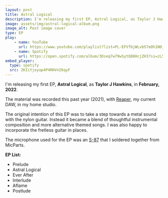 ```yaml
---
layout: post
title: Astral Logical
description: I'm releasing my first EP, Astral Logical, as Taylor J Hawkins, in February, 2022. 
image: assets/img/astral-logical-album.png
image_alt: Post image cover
type: EP
play:
    - name: YouTube
      url: https://www.youtube.com/playlist?list=PL-EFVfbjWLvb57eOh1NOj_3RJPtdOmRVM
    - name: Spotify
      url: https://open.spotify.com/album/3Dseq7w79wSytQ88HcjZH3?si=zLS0sbNKTWenxKy2La7HrQ
embed_player:
  type: spotify
  src: 2KIiYjoyap4P4RHVnI6qyF
---
```

I'm releasing my first EP, **Astral Logical**, as **Taylor J Hawkins**, in **February, 2022**. 

The material was recorded this past year (2021), with [Reaper](https://www.reaper.fm/), my current DAW, in my home studio.

The original intention of this EP was to take a step towards a metal sound with the nylon guitar. Instead it became a blend of thoughtful instrumental composition and more alternative themed songs. I was also happy to incorporate the fretless guitar in places.

The microphone used for the EP was an [S-87](https://microphone-parts.com/collections/microphone-kits/products/s87-microphone-kit) that I soldered together from MicParts. 

**EP List:**  
- Prelude
- Astral Logical
- Ever After
- Interlude
- Aflame
- Postlude
